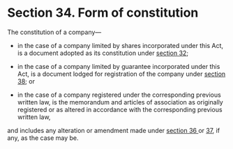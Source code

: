 # Section 34. Form of constitution

The constitution of a company—

  * in the case of a company limited by shares incorporated under this Act, is a document adopted as its constitution under [section 32](section-32.-company-may-adopt-a-constitution.md);

  * in the case of a company limited by guarantee incorporated under this Act, is a document lodged for registration of the company under [section 38](section-38.-company-limited-by-guarantee-shall-have-a-constitution-1.md); or

  * in the case of a company registered under the corresponding previous written law, is the memorandum and articles of association as originally registered or as altered in accordance with the corresponding previous written law,

and includes any alteration or amendment made under [section 36 ](section-36.-company-may-alter-or-amend-constitution.md)or [37](section-37.-court-may-alter-or-amend-constitution-1.md), if any, as the case may be.

